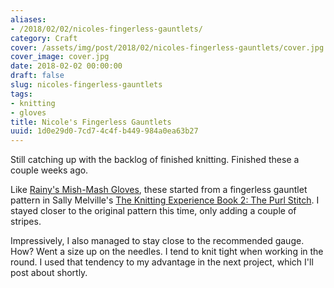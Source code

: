 ```yaml
---
aliases:
- /2018/02/02/nicoles-fingerless-gauntlets/
category: Craft
cover: /assets/img/post/2018/02/nicoles-fingerless-gauntlets/cover.jpg
cover_image: cover.jpg
date: 2018-02-02 00:00:00
draft: false
slug: nicoles-fingerless-gauntlets
tags:
- knitting
- gloves
title: Nicole's Fingerless Gauntlets
uuid: 1d0e29d0-7cd7-4c4f-b449-984a0ea63b27
---
```


Still catching up with the backlog of finished knitting. Finished these a couple weeks ago.

Like [Rainy's Mish-Mash Gloves][], these started from a fingerless gauntlet pattern in Sally Melville's [The
Knitting Experience Book 2: The Purl Stitch][]. I stayed closer to the original pattern this time, only adding
a couple of stripes.

[Rainy's Mish-Mash Gloves]: /post/2016/03/rainys-mish-mash-gloves
[The Knitting Experience Book 2: The Purl Stitch]: https://www.goodreads.com/book/show/24691.The_Knitting_Experience

Impressively, I also managed to stay close to the recommended gauge. How? Went a size up on the needles. I
tend to knit tight when working in the round. I used that tendency to my advantage in the next project, which
I'll post about shortly.